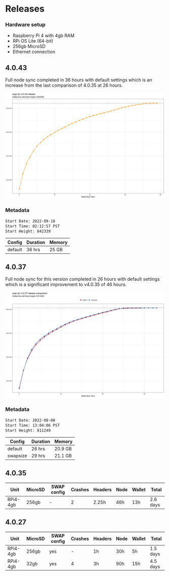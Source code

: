 # Releases

### Hardware setup

* Raspberry Pi 4 with 4gb RAM
* RPi OS Lite (64-bit)
* 256gb MicroSD
* Ethernet connection

## 4.0.43

Full node sync completed in 36 hours with default settings which is an increase from the last comparison of 4.0.35 at 26 hours.

![](../img/results-4.0.43.png)

### Metadata
```
Start Date: 2022-09-18
Start Time: 02:12:57 PST
Start Height: 842339
```

| Config | Duration | Memory | 
| --- | --- | --- | 
| default | 36 hrs | 25 GB | 

## 4.0.37

Full node sync for this version completed in 26 hours with default settings which is a significant improvement to v4.0.35 of 46 hours.

![](../img/results-4.0.37.png)

### Metadata
```
Start Date: 2022-08-08
Start Time: 13:04:06 PST
Start Height: 811249
```

| Config | Duration | Memory |
| --- | --- | --- | 
| default | 26 hrs | 20.9 GB |
| swapsize | 29 hrs | 21.1 GB | 

## 4.0.35 

| Unit | MicroSD | SWAP config | Crashes | Headers | Node | Wallet | Total | 
| --- | --- | --- | --- | --- | --- | --- | --- | 
| RPi4-4gb | 256gb | - | 2 | 2.25h | 46h | 13h | 2.6 days | 

## 4.0.27
| Unit | MicroSD | SWAP config | Crashes | Headers | Node | Wallet | Total | 
| --- | --- | --- | --- | --- | --- | --- | --- | 
| RPi4-4gb | 256gb | yes | - | 1h | 30h | 5h | 1.5 days | 
| RPi4-4gb | 32gb | yes | 4 | 3h | 90h | 15h | 4.5 days | 



